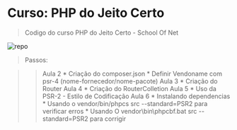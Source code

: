 # Curso: PHP do Jeito Certo

> Codigo do curso PHP do Jeito Certo - School Of Net

![repo](https://raw.githubusercontent.com/fernandovaller/repo/master/screenshot.png)

> Passos:

>> Aula 2
	* Criação do composer.json
	* Definir Vendoname com psr-4 (nome-fornecedor/nome-pacote)
>> Aula 3
	* Criação do Router	
>> Aula 4
	* Criação do RouterColletion
>> Aula 5
	* Uso da PSR-2 - Estilo de Codificação
>> Aula 6
	* Instalando dependencias
    * Usando o vendor/bin/phpcs src --standard=PSR2 para verificar erros
	* Usando O vendor\bin\phpcbf.bat src --standard=PSR2 para corrigir 